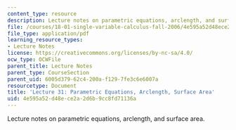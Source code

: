 ```yaml
---
content_type: resource
description: Lecture notes on parametric equations, arclength, and surface area.
file: /courses/18-01-single-variable-calculus-fall-2006/4e595a52d48ece2a2d6b9cc8fd71136a_lec31.pdf
file_type: application/pdf
learning_resource_types:
- Lecture Notes
license: https://creativecommons.org/licenses/by-nc-sa/4.0/
ocw_type: OCWFile
parent_title: Lecture Notes
parent_type: CourseSection
parent_uid: 6005d379-62c4-200a-f129-7fe3c6e6007a
resourcetype: Document
title: 'Lecture 31: Parametric Equations, Arclength, Surface Area'
uid: 4e595a52-d48e-ce2a-2d6b-9cc8fd71136a
---
```

Lecture notes on parametric equations, arclength, and surface area.